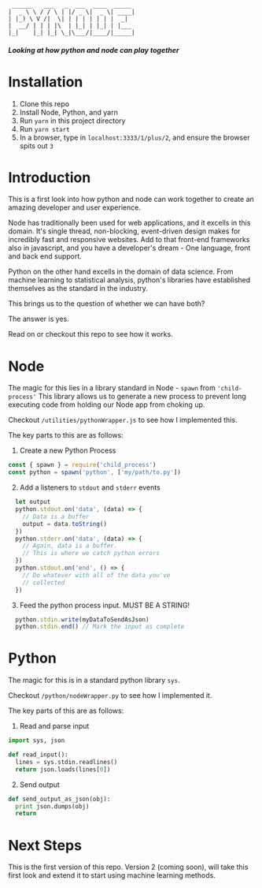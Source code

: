 ```
 ______   ___   _  ___  ____  _____ 
|  _ \ \ / / \ | |/ _ \|  _ \| ____|
| |_) \ V /|  \| | | | | | | |  _|  
|  __/ | | | |\  | |_| | |_| | |___ 
|_|    |_| |_| \_|\___/|____/|_____|
```
##### Looking at how python and node can play together

# Installation

1. Clone this repo
2. Install Node, Python, and yarn
3. Run `yarn` in this project directory
4. Run `yarn start`
5. In a browser, type in `localhost:3333/1/plus/2`, and ensure the browser spits out `3`

# Introduction

This is a first look into how python and node can work together to create
an amazing developer and user experience.

Node has traditionally been used for web applications, and it excells in this domain.
It's single thread, non-blocking, event-driven design makes for incredibly fast
and responsive websites. Add to that front-end frameworks also in javascript,
and you have a developer's dream - One language, front and back end support.

Python on the other hand excells in the domain of data science. From machine learning
to statistical analysis, python's libraries have established themselves as the standard 
in the industry.

This brings us to the question of whether we can have both?

The answer is yes.

Read on or checkout this repo to see how it works.

# Node

The magic for this lies in a library standard in Node - `spawn` from `'child-process'`
This library allows us to generate a new process to prevent long executing code
from holding our Node app from choking up.

Checkout `/utilities/pythonWrapper.js` to see how I implemented this.

The key parts to this are as follows:

1. Create a new Python Process

```js
const { spawn } = require('child_process')
const python = spawn('python', ['my/path/to.py'])
```

2. Add a listeners to `stdout` and `stderr` events

```js
  let output
  python.stdout.on('data', (data) => {
    // Data is a buffer
    output = data.toString()
  })
  python.stderr.on('data', (data) => {
    // Again, data is a buffer.
    // This is where we catch python errors
  })
  python.stdout.on('end', () => {
    // Do whatever with all of the data you've
    // collected
  })
```

3. Feed the python process input. MUST BE A STRING!
```js
  python.stdin.write(myDataToSendAsJson)
  python.stdin.end() // Mark the input as complete
```

# Python 

The magic for this is in a standard python library `sys`.

Checkout `/python/nodeWrapper.py` to see how I implemented it.

The key parts of this are as follows:
1. Read and parse input
```py
import sys, json

def read_input():
  lines = sys.stdin.readlines()
  return json.loads(lines[0])
```
2. Send output
```py
def send_output_as_json(obj):
  print json.dumps(obj)
  return
```

# Next Steps

This is the first version of this repo.
Version 2 (coming soon), will take this first
look and extend it to start using machine learning methods.
